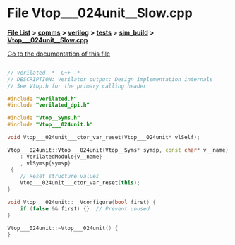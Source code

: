 

# File Vtop\_\_\_024unit\_\_Slow.cpp

[**File List**](files.md) **>** [**comms**](dir_15e9a61cbc095141a3f886f43eb6818f.md) **>** [**verilog**](dir_549b42112f6dc36cf8af5f13bada3f17.md) **>** [**tests**](dir_359bc3875cb3adaee3d3f269dbe0d6e4.md) **>** [**sim\_build**](dir_816ed350c72cf5de8127e0b7e8b74e54.md) **>** [**Vtop\_\_\_024unit\_\_Slow.cpp**](Vtop______024unit____Slow_8cpp.md)

[Go to the documentation of this file](Vtop______024unit____Slow_8cpp.md)

```C++

// Verilated -*- C++ -*-
// DESCRIPTION: Verilator output: Design implementation internals
// See Vtop.h for the primary calling header

#include "verilated.h"
#include "verilated_dpi.h"

#include "Vtop__Syms.h"
#include "Vtop___024unit.h"

void Vtop___024unit___ctor_var_reset(Vtop___024unit* vlSelf);

Vtop___024unit::Vtop___024unit(Vtop__Syms* symsp, const char* v__name)
    : VerilatedModule{v__name}
    , vlSymsp{symsp}
 {
    // Reset structure values
    Vtop___024unit___ctor_var_reset(this);
}

void Vtop___024unit::__Vconfigure(bool first) {
    if (false && first) {}  // Prevent unused
}

Vtop___024unit::~Vtop___024unit() {
}

```

